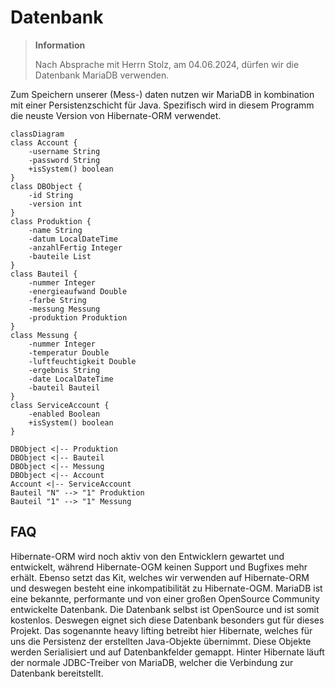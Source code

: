 # Datenbank

> **Information**
>
> Nach Absprache mit Herrn Stolz, am 04.06.2024, dürfen wir die Datenbank MariaDB verwenden.


Zum Speichern unserer (Mess-) daten nutzen wir MariaDB in kombination mit einer
Persistenzschicht für Java. Spezifisch wird in diesem Programm die neuste Version
von Hibernate-ORM verwendet.

```mermaid
classDiagram
class Account {
    -username String
    -password String
    +isSystem() boolean
}
class DBObject {
    -id String
    -version int
}
class Produktion {
    -name String
    -datum LocalDateTime
    -anzahlFertig Integer
    -bauteile List
}
class Bauteil {
    -nummer Integer
    -energieaufwand Double
    -farbe String
    -messung Messung
    -produktion Produktion
}
class Messung {
    -nummer Integer
    -temperatur Double
    -luftfeuchtigkeit Double
    -ergebnis String
    -date LocalDateTime
    -bauteil Bauteil
}
class ServiceAccount {
    -enabled Boolean
    +isSystem() boolean
}

DBObject <|-- Produktion
DBObject <|-- Bauteil
DBObject <|-- Messung
DBObject <|-- Account
Account <|-- ServiceAccount
Bauteil "N" --> "1" Produktion
Bauteil "1" --> "1" Messung
```

## FAQ 
<deflist collapsible="true">
    <def title="Warum Hibernate-ORM anstelle von Hibernate-OGM?" default-state="collapsed">
        Hibernate-ORM wird noch aktiv von den Entwicklern gewartet und entwickelt, 
        während Hibernate-OGM keinen Support und Bugfixes mehr erhält. Ebenso setzt das Kit,
        welches wir verwenden auf Hibernate-ORM und deswegen besteht eine inkompatibilität
        zu Hibernate-OGM.
    </def>
    <def title="Warum MariaDB?" default-state="collapsed">
        MariaDB ist eine bekannte, performante und von einer großen OpenSource Community
        entwickelte Datenbank. Die Datenbank selbst ist OpenSource und ist somit kostenlos.
        Deswegen eignet sich diese Datenbank besonders gut für dieses Projekt.
    </def>
    <def title="Wie genau sprecht ihr die Datenbank an?" default-state="collapsed">
        Das sogenannte heavy lifting betreibt hier Hibernate, welches für uns die Persistenz
        der erstellten Java-Objekte übernimmt. Diese Objekte werden Serialisiert und auf
        Datenbankfelder gemappt. Hinter Hibernate läuft der normale JDBC-Treiber von MariaDB,
        welcher die Verbindung zur Datenbank bereitstellt.
    </def>
</deflist>